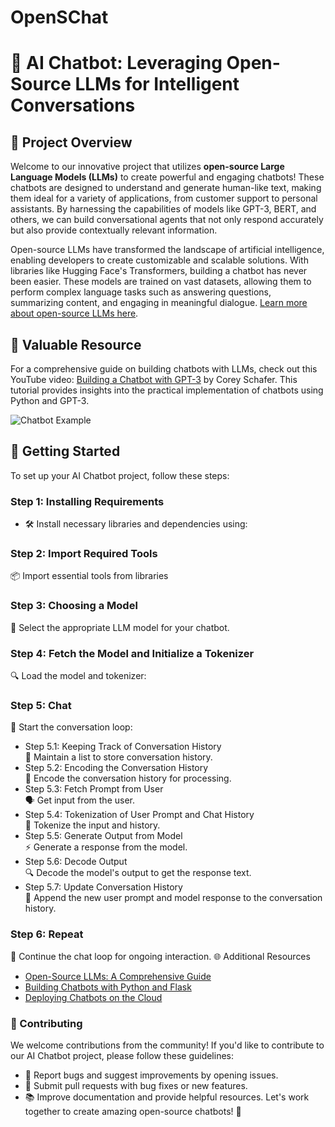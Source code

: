 # OpenSChat
# 🤖 AI Chatbot: Leveraging Open-Source LLMs for Intelligent Conversations

## 🌟 Project Overview

Welcome to our innovative project that utilizes **open-source Large Language Models (LLMs)** to create powerful and engaging chatbots! These chatbots are designed to understand and generate human-like text, making them ideal for a variety of applications, from customer support to personal assistants. By harnessing the capabilities of models like GPT-3, BERT, and others, we can build conversational agents that not only respond accurately but also provide contextually relevant information.

Open-source LLMs have transformed the landscape of artificial intelligence, enabling developers to create customizable and scalable solutions. With libraries like Hugging Face's Transformers, building a chatbot has never been easier. These models are trained on vast datasets, allowing them to perform complex language tasks such as answering questions, summarizing content, and engaging in meaningful dialogue. [Learn more about open-source LLMs here](https://realpython.com/build-llm-rag-chatbot-with-langchain/).

## 🎥 Valuable Resource

For a comprehensive guide on building chatbots with LLMs, check out this YouTube video: [Building a Chatbot with GPT-3](https://www.youtube.com/watch?v=8K8wXHl_WpY) by Corey Schafer. This tutorial provides insights into the practical implementation of chatbots using Python and GPT-3.

![Chatbot Example](https://miro.medium.com/v2/resize:fit:1200/format:webp/1*0L2eX4y2jK4J0B8t1W9b6g.png)

## 🚀 Getting Started

To set up your AI Chatbot project, follow these steps:

### Step 1: Installing Requirements
- 🛠️ Install necessary libraries and dependencies using:
### Step 2: Import Required Tools
📦 Import essential tools from libraries
### Step 3: Choosing a Model
🤖 Select the appropriate LLM model for your chatbot.

### Step 4: Fetch the Model and Initialize a Tokenizer
🔍 Load the model and tokenizer:
### Step 5: Chat
💬 Start the conversation loop:
- Step 5.1: Keeping Track of Conversation History  
  📜 Maintain a list to store conversation history.  
- Step 5.2: Encoding the Conversation History  
  🔄 Encode the conversation history for processing.  
- Step 5.3: Fetch Prompt from User  
  🗣️ Get input from the user.  
- Step 5.4: Tokenization of User Prompt and Chat History  
  🔑 Tokenize the input and history.  
- Step 5.5: Generate Output from Model  
  ⚡ Generate a response from the model.  
- Step 5.6: Decode Output  
  🔍 Decode the model's output to get the response text.  
- Step 5.7: Update Conversation History  
  📝 Append the new user prompt and model response to the conversation history.  


### Step 6: Repeat
🔄 Continue the chat loop for ongoing interaction.
🌐 Additional Resources
* [Open-Source LLMs: A Comprehensive Guide](https://www.analyticsvidhya.com/blog/2021/06/open-source-language-models-a-comprehensive-guide/)
* [Building Chatbots with Python and Flask](https://realpython.com/flask-google-app-engine-deploy/)
* [Deploying Chatbots on the Cloud](https://realpython.com/flask-google-app-engine-deploy/)

### 🤝 Contributing
We welcome contributions from the community! If you'd like to contribute to our AI Chatbot project, please follow these guidelines:
- 🐛 Report bugs and suggest improvements by opening issues.
- 🔧 Submit pull requests with bug fixes or new features.
- 📚 Improve documentation and provide helpful resources.
Let's work together to create amazing open-source chatbots! 🙌

